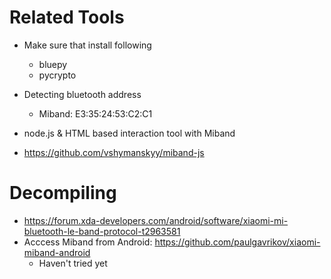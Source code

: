 # Related Tools 

* Make sure that install following
  * bluepy 
  * pycrypto
* Detecting bluetooth address
  * Miband: E3:35:24:53:C2:C1
  
* node.js & HTML based interaction tool with Miband
 * https://github.com/vshymanskyy/miband-js
 
  
  
# Decompiling 

* https://forum.xda-developers.com/android/software/xiaomi-mi-bluetooth-le-band-protocol-t2963581
* Acccess Miband from Android: https://github.com/paulgavrikov/xiaomi-miband-android
  * Haven't tried yet
